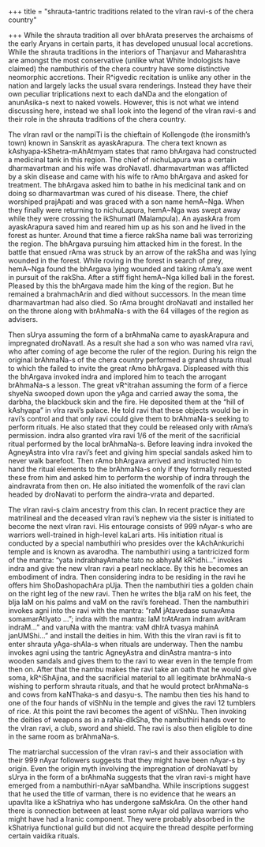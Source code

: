 +++
title = "shrauta-tantric traditions related to the vIran ravi-s of the chera country"

+++
While the shrauta tradition all over bhArata preserves the archaisms of
the early Aryans in certain parts, it has developed unusual local
accretions. While the shrauta traditions in the interiors of Thanjavur
and Maharashtra are amongst the most conservative (unlike what White
Indologists have claimed) the nambuthiris of the chera country have some
distinctive neomorphic accretions. Their R^igvedic recitation is unlike
any other in the nation and largely lacks the usual svara renderings.
Instead they have their own peculiar triplications next to each daNDa
and the elongation of anunAsika-s next to naked vowels. However, this is
not what we intend discussing here, instead we shall look into the
legend of the vIran ravi-s and their role in the shrauta traditions of
the chera country.

The vIran ravI or the nampiTi is the chieftain of Kollengode (the
ironsmith’s town) known in Sanskrit as ayaskArapura. The chera text
known as kAshyapa-kShetra-mAhAtmyam states that ramo bhArgava had
constructed a medicinal tank in this region. The chief of nichuLapura
was a certain dharmavartman and his wife was droNavatI. dharmavartman
was afflicted by a skin disease and came with his wife to rAmo bhArgava
and asked for treatment. The bhArgava asked him to bathe in his
medicinal tank and on doing so dharmavartman was cured of his disease.
There, the chief worshiped prajApati and was graced with a son name
hemA\~Nga. When they finally were returning to nichuLapura, hemA\~Nga
was swept away while they were crossing the ikShumatI (Malampula). An
ayaskAra from ayaskArapura saved him and reared him up as his son and he
lived in the forest as hunter. Around that time a fierce rakSha name
bali was terrorizing the region. The bhArgava pursuing him attacked him
in the forest. In the battle that ensued rAma was struck by an arrow of
the rakSha and was lying wounded in the forest. While roving in the
forest in search of prey, hemA\~Nga found the bhArgava lying wounded and
taking rAma’s axe went in pursuit of the rakSha. After a stiff fight
hemA\~Nga killed bali in the forest. Pleased by this the bhArgava made
him the king of the region. But he remained a brahmachArin and died
without successors. In the mean time dharmavartman had also died. So
rAma brought droNavatI and installed her on the throne along with
brAhmaNa-s with the 64 villages of the region as advisers.

Then sUrya assuming the form of a brAhmaNa came to ayaskArapura and
impregnated droNavatI. As a result she had a son who was named vIra
ravi, who after coming of age become the ruler of the region. During his
reign the original brAhmaNa-s of the chera country performed a grand
shrauta ritual to which the failed to invite the great rAmo bhArgava.
Displeased with this the bhArgava invoked indra and implored him to
teach the arrogant brAhmaNa-s a lesson. The great vR^itrahan assuming
the form of a fierce shyeNa swooped down upon the yAga and carried away
the soma, the darbha, the blackbuck skin and the fire. He deposited them
at the “hill of kAshyapa” in vIra ravi’s palace. He told ravi that these
objects would be in ravi’s control and that only ravi could give them to
brAhmaNa-s seeking to perform rituals. He also stated that they could be
released only with rAma’s permission. indra also granted vIra ravi 1/6
of the merit of the sacrificial ritual performed by the local
brAhmaNa-s. Before leaving indra invoked the AgneyAstra into vIra ravi’s
feet and giving him special sandals asked him to never walk barefoot.
Then rAmo bhArgava arrived and instructed him to hand the ritual
elements to the brAhmaNa-s only if they formally requested these from
him and asked him to perform the worship of indra through the
aindravrata from then on. He also initiated the womenfolk of the ravi
clan headed by droNavati to perform the aindra-vrata and departed.

The vIran ravi-s claim ancestry from this clan. In recent practice they
are matrilineal and the deceased vIran ravi’s nephew via the sister is
initiated to become the next vIran ravi. His entourage consists of 999
nAyar-s who are warriors well-trained in high-level kaLari arts. His
initiation ritual is conducted by a special nambuthiri who presides over
the kAchAnkurichi temple and is known as avarodha. The nambuthiri using
a tantricized form of the mantra: “yata indrabhayAmahe tato no abhyaM
kR^idhi…” invokes indra and give the new vIran ravi a pearl necklace. By
this he becomes an embodiment of indra. Then considering indra to be
residing in the ravi he offers him ShoDashopachAra pUja. Then the
nambuthiri ties a golden chain on the right leg of the new ravi. Then he
writes the bIja raM on his feet, the bIja laM on his palms and vaM on
the ravi’s forehead. Then the nambuthiri invokes agni into the ravi with
the mantra: “raM jAtavedase sunavAma somamarAtIyato …”; indra with the
mantra: laM trAtAram indram avitAram indraM…” and varuNa with the
mantra: vaM dhIrA tvasya mahinA janUMShi…” and install the deities in
him. With this the vIran ravi is fit to enter shrauta yAga-shAla-s when
rituals are underway. Then the nambu invokes agni using the tantric
AgneyAstra and dinAstra mantra-s into wooden sandals and gives them to
the ravi to wear even in the temple from then on. After that the nambu
makes the ravi take an oath that he would give soma, kR^iShAjina, and
the sacrificial material to all legitimate brAhmaNa-s wishing to perform
shrauta rituals, and that he would protect brAhmaNa-s and cows from
kaNThaka-s and dasyu-s. The nambu then ties his hand to one of the four
hands of viShNu in the temple and gives the ravi 12 tumblers of rice. At
this point the ravi becomes the agent of viShNu. Then invoking the
deities of weapons as in a raNa-dIkSha, the nambuthiri hands over to the
vIran ravi, a club, sword and shield. The ravi is also then eligible to
dine in the same room as brAhmaNa-s.

The matriarchal succession of the vIran ravi-s and their association
with their 999 nAyar followers suggests that they might have been
nAyar-s by origin. Even the origin myth involving the impregnation of
droNavatI by sUrya in the form of a brAhmaNa suggests that the vIran
ravi-s might have emerged from a nambuthiri-nAyar saMbandha. While
inscriptions suggest that he used the title of varman, there is no
evidence that he wears an upavIta like a kShatriya who has undergone
saMskAra. On the other hand there is connection between at least some
nAyar old pallava warriors who might have had a Iranic component. They
were probably absorbed in the kShatriya functional guild but did
not acquire the thread despite performing certain vaidika rituals.
